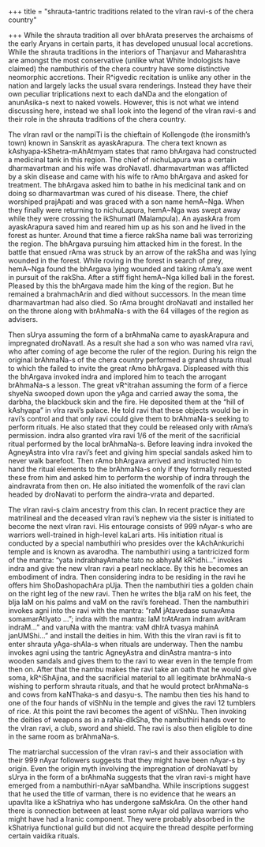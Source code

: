 +++
title = "shrauta-tantric traditions related to the vIran ravi-s of the chera country"

+++
While the shrauta tradition all over bhArata preserves the archaisms of
the early Aryans in certain parts, it has developed unusual local
accretions. While the shrauta traditions in the interiors of Thanjavur
and Maharashtra are amongst the most conservative (unlike what White
Indologists have claimed) the nambuthiris of the chera country have some
distinctive neomorphic accretions. Their R^igvedic recitation is unlike
any other in the nation and largely lacks the usual svara renderings.
Instead they have their own peculiar triplications next to each daNDa
and the elongation of anunAsika-s next to naked vowels. However, this is
not what we intend discussing here, instead we shall look into the
legend of the vIran ravi-s and their role in the shrauta traditions of
the chera country.

The vIran ravI or the nampiTi is the chieftain of Kollengode (the
ironsmith’s town) known in Sanskrit as ayaskArapura. The chera text
known as kAshyapa-kShetra-mAhAtmyam states that ramo bhArgava had
constructed a medicinal tank in this region. The chief of nichuLapura
was a certain dharmavartman and his wife was droNavatI. dharmavartman
was afflicted by a skin disease and came with his wife to rAmo bhArgava
and asked for treatment. The bhArgava asked him to bathe in his
medicinal tank and on doing so dharmavartman was cured of his disease.
There, the chief worshiped prajApati and was graced with a son name
hemA\~Nga. When they finally were returning to nichuLapura, hemA\~Nga
was swept away while they were crossing the ikShumatI (Malampula). An
ayaskAra from ayaskArapura saved him and reared him up as his son and he
lived in the forest as hunter. Around that time a fierce rakSha name
bali was terrorizing the region. The bhArgava pursuing him attacked him
in the forest. In the battle that ensued rAma was struck by an arrow of
the rakSha and was lying wounded in the forest. While roving in the
forest in search of prey, hemA\~Nga found the bhArgava lying wounded and
taking rAma’s axe went in pursuit of the rakSha. After a stiff fight
hemA\~Nga killed bali in the forest. Pleased by this the bhArgava made
him the king of the region. But he remained a brahmachArin and died
without successors. In the mean time dharmavartman had also died. So
rAma brought droNavatI and installed her on the throne along with
brAhmaNa-s with the 64 villages of the region as advisers.

Then sUrya assuming the form of a brAhmaNa came to ayaskArapura and
impregnated droNavatI. As a result she had a son who was named vIra
ravi, who after coming of age become the ruler of the region. During his
reign the original brAhmaNa-s of the chera country performed a grand
shrauta ritual to which the failed to invite the great rAmo bhArgava.
Displeased with this the bhArgava invoked indra and implored him to
teach the arrogant brAhmaNa-s a lesson. The great vR^itrahan assuming
the form of a fierce shyeNa swooped down upon the yAga and carried away
the soma, the darbha, the blackbuck skin and the fire. He deposited them
at the “hill of kAshyapa” in vIra ravi’s palace. He told ravi that these
objects would be in ravi’s control and that only ravi could give them to
brAhmaNa-s seeking to perform rituals. He also stated that they could be
released only with rAma’s permission. indra also granted vIra ravi 1/6
of the merit of the sacrificial ritual performed by the local
brAhmaNa-s. Before leaving indra invoked the AgneyAstra into vIra ravi’s
feet and giving him special sandals asked him to never walk barefoot.
Then rAmo bhArgava arrived and instructed him to hand the ritual
elements to the brAhmaNa-s only if they formally requested these from
him and asked him to perform the worship of indra through the
aindravrata from then on. He also initiated the womenfolk of the ravi
clan headed by droNavati to perform the aindra-vrata and departed.

The vIran ravi-s claim ancestry from this clan. In recent practice they
are matrilineal and the deceased vIran ravi’s nephew via the sister is
initiated to become the next vIran ravi. His entourage consists of 999
nAyar-s who are warriors well-trained in high-level kaLari arts. His
initiation ritual is conducted by a special nambuthiri who presides over
the kAchAnkurichi temple and is known as avarodha. The nambuthiri using
a tantricized form of the mantra: “yata indrabhayAmahe tato no abhyaM
kR^idhi…” invokes indra and give the new vIran ravi a pearl necklace. By
this he becomes an embodiment of indra. Then considering indra to be
residing in the ravi he offers him ShoDashopachAra pUja. Then the
nambuthiri ties a golden chain on the right leg of the new ravi. Then he
writes the bIja raM on his feet, the bIja laM on his palms and vaM on
the ravi’s forehead. Then the nambuthiri invokes agni into the ravi with
the mantra: “raM jAtavedase sunavAma somamarAtIyato …”; indra with the
mantra: laM trAtAram indram avitAram indraM…” and varuNa with the
mantra: vaM dhIrA tvasya mahinA janUMShi…” and install the deities in
him. With this the vIran ravi is fit to enter shrauta yAga-shAla-s when
rituals are underway. Then the nambu invokes agni using the tantric
AgneyAstra and dinAstra mantra-s into wooden sandals and gives them to
the ravi to wear even in the temple from then on. After that the nambu
makes the ravi take an oath that he would give soma, kR^iShAjina, and
the sacrificial material to all legitimate brAhmaNa-s wishing to perform
shrauta rituals, and that he would protect brAhmaNa-s and cows from
kaNThaka-s and dasyu-s. The nambu then ties his hand to one of the four
hands of viShNu in the temple and gives the ravi 12 tumblers of rice. At
this point the ravi becomes the agent of viShNu. Then invoking the
deities of weapons as in a raNa-dIkSha, the nambuthiri hands over to the
vIran ravi, a club, sword and shield. The ravi is also then eligible to
dine in the same room as brAhmaNa-s.

The matriarchal succession of the vIran ravi-s and their association
with their 999 nAyar followers suggests that they might have been
nAyar-s by origin. Even the origin myth involving the impregnation of
droNavatI by sUrya in the form of a brAhmaNa suggests that the vIran
ravi-s might have emerged from a nambuthiri-nAyar saMbandha. While
inscriptions suggest that he used the title of varman, there is no
evidence that he wears an upavIta like a kShatriya who has undergone
saMskAra. On the other hand there is connection between at least some
nAyar old pallava warriors who might have had a Iranic component. They
were probably absorbed in the kShatriya functional guild but did
not acquire the thread despite performing certain vaidika rituals.
